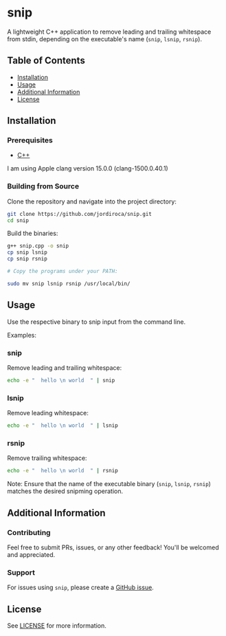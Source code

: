 # snip

A lightweight C++ application to remove leading and trailing whitespace from stdin, depending on the executable's name (`snip`, `lsnip`, `rsnip`).

## Table of Contents

- [Installation](#installation)
- [Usage](#usage)
- [Additional Information](#additional-information)
- [License](#license)

## Installation

### Prerequisites

- [C++](https://en.wikipedia.org/wiki/C%2B%2B)

I am using Apple clang version 15.0.0 (clang-1500.0.40.1)

### Building from Source

Clone the repository and navigate into the project directory:

```bash
git clone https://github.com/jordiroca/snip.git
cd snip
```

Build the binaries:

```bash
g++ snip.cpp -o snip
cp snip lsnip
cp snip rsnip

# Copy the programs under your PATH:

sudo mv snip lsnip rsnip /usr/local/bin/
```

## Usage

Use the respective binary to snip input from the command line.

Examples:

### snip

Remove leading and trailing whitespace:

```bash
echo -e "  hello \n world  " | snip
```

### lsnip

Remove leading whitespace:

```bash
echo -e "  hello \n world  " | lsnip
```

### rsnip

Remove trailing whitespace:

```bash
echo -e "  hello \n world  " | rsnip
```

Note: Ensure that the name of the executable binary (`snip`, `lsnip`, `rsnip`) matches the desired snipming operation.

## Additional Information

### Contributing

Feel free to submit PRs, issues, or any other feedback! You'll be welcomed and appreciated.

### Support

For issues using `snip`, please create a [GitHub issue](https://github.com/jordiroca/snip/issues).

## License

See [LICENSE](LICENSE) for more information.

